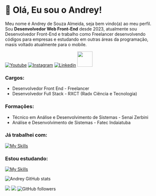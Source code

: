 # :vulcan_salute: Olá, Eu sou o Andrey! 

<p align="left" style="text-align: justify">
  
Meu nome é Andrey de Souza Almeida, seja bem vindo(a) ao meu perfil. Sou **Desenvolvedor Web Front-End** desde 2023, atualmente sou Desenvolvedor Front-End e trabalho como Freelancer desenvolvendo códigos para empresas e estudando em outras áreas da programação, masis voltado atualmente para o mobile.

</p>

[![Youtube](https://img.shields.io/badge/YouTube-FF0000?style=for-the-badge&logo=youtube&logoColor=white)](https://www.youtube.com/@Andrey_as)
[![Instagram](https://img.shields.io/badge/Instagram-E4405F?style=for-the-badge&logo=instagram&logoColor=white)](https://www.instagram.com/andrey_as04/)
[![Linkedin](https://img.shields.io/badge/LinkedIn-0077B5?style=for-the-badge&logo=linkedin&logoColor=white)](https://www.linkedin.com/in/andrey-as04/)
<a href="mailto:andrey0404.as@gmail.com">
<img src="https://media.tenor.com/kGe0A0NBA8kAAAAi/one-piece-pixel.gif" width="50px" />
</a>
### Cargos:
- Desenvolvedor Front End - Freelancer
- Desenvolvedor Full Stack - RXCT (Radx Ciência e Tecnologia)

### Formações:
- Técnico em Análise e Desenvolvimento de Sistemas - Senai Zerbini 
- Análise e Desenvolvimento de Sistemas - Fatec Indaiatuba 
  
### Já trabalhei com:
[![My Skills](https://skillicons.dev/icons?i=html,css,js,typescript,react,figma,cs,postgres,mysql,docker)](https://skillicons.dev)

### Estou estudando:
[![My Skills](https://skillicons.dev/icons?i=nodejs,dart,flutter,firebase)](https://skillicons.dev)

![Andrey GitHub stats](https://github-readme-stats.vercel.app/api?username=andreysa04&show_icons=true&theme=radical)

![](https://komarev.com/ghpvc/?username=andreysa04&color=000000)
![](https://estruyf-github.azurewebsites.net/api/VisitorHit?user=jessicamedeirosp&countColorcountColor&countColor=%232979ff) ![GitHub followers](https://img.shields.io/github/followers/andreysa04?label=Follow&style=social)
